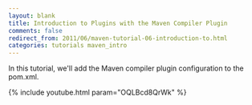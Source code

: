 ```yaml
---
layout: blank
title: Introduction to Plugins with the Maven Compiler Plugin
comments: false
redirect_from: 2011/06/maven-tutorial-06-introduction-to.html
categories: tutorials maven_intro
---
```


In this tutorial, we'll add the Maven compiler plugin configuration to the pom.xml.

{% include youtube.html param="OQLBcd8QrWk" %}
